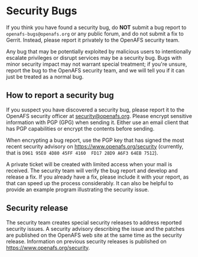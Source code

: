# Security Bugs

If you think you have found a security bug, do **NOT** submit a bug report to
`openafs-bugs@openafs.org` or any public forum, and do not submit a fix to
Gerrit. Instead, please report it privately to the OpenAFS security team.

Any bug that may be potentially exploited by malicious users to intentionally
escalate privileges or disrupt services may be a security bug. Bugs with minor
security impact may not warrant special treatment; if you're unsure, report the
bug to the OpenAFS security team, and we will tell you if it can just be
treated as a normal bug.

## How to report a security bug

If you suspect you have discovered a security bug, please report it to the
OpenAFS security officer at <security@openafs.org>. Please encrypt sensitive
information with PGP (GPG) when sending it. Either use an email client that has
PGP capabilities or encrypt the contents before sending.

When encrypting a bug report, use the PGP key that has signed the most recent
security advisory on <https://www.openafs.org/security> (currently, that is
`D961 95E0 4D80 45FF 4160  FD17 28D9 A6F3 64EB 7512`).

A private ticket will be created with limited access when your mail is
received. The security team will verify the bug report and develop and release
a fix.  If you already have a fix, please include it with your report, as that
can speed up the process considerably.  It can also be helpful to provide an
example program illustrating the security issue.

## Security release

The security team creates special security releases to address reported
security issues.  A security advisory describing the issue and the patches are
published on the OpenAFS web site at the same time as the security release.
Information on previous security releases is published on
<https://www.openafs.org/security>.
